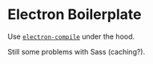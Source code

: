 # Electron Boilerplate

Use [`electron-compile`](https://github.com/electron/electron-compile) under the hood.

Still some problems with Sass (caching?).
